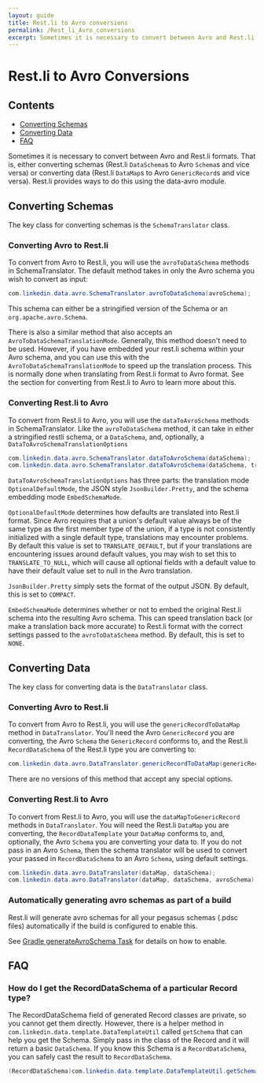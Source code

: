 ```yaml
---
layout: guide
title: Rest.li to Avro conversions
permalink: /Rest_li_Avro_conversions
excerpt: Sometimes it is necessary to convert between Avro and Rest.li formats. That is, either converting schemas or converting data. Rest.li provides ways to do this using the data-avro module.
---
```


# Rest.li to Avro Conversions

## Contents
* [Converting Schemas](#converting-schemas)
* [Converting Data](#converting-data)
* [FAQ](#faq)

Sometimes it is necessary to convert between Avro and Rest.li formats. That is, either converting schemas (Rest.li `DataSchema`s to Avro `Schema`s and vice versa) or converting data (Rest.li `DataMap`s to Avro `GenericRecord`s and vice versa). Rest.li provides ways to do this using the data-avro module.

## Converting Schemas
The key class for converting schemas is the `SchemaTranslator` class.
### Converting Avro to Rest.li
To convert from Avro to Rest.li, you will use the `avroToDataSchema` methods in SchemaTranslator.
The default method takes in only the Avro schema you wish to convert as input:
```java
com.linkedin.data.avro.SchemaTranslator.avroToDataSchema(avroSchema);
```
This schema can either be a stringified version of the Schema or an `org.apache.avro.Schema`.

There is also a similar method that also accepts an `AvroToDataSchemaTranslationMode`.  Generally, this method doesn't need to be used.  However, if you have embedded your rest.li schema within your Avro schema, and you can use this with the `AvroToDataSchemaTranslationMode` to speed up the translation process. This is normally done when translating from Rest.li format to Avro format.  See the section for converting from Rest.li to Avro to learn more about this.

### Converting Rest.li to Avro
To convert from Rest.li to Avro, you will use the `dataToAvroSchema` methods in SchemaTranslator. Like the `avroToDataSchema` method, it can take in either a stringified restli schema, or a  `DataSchema`, and, optionally, a `DataToAvroSchemaTranslationOptions`
```java
com.linkedin.data.avro.SchemaTranslator.dataToAvroSchema(dataSchema);
com.linkedin.data.avro.SchemaTranslator.dataToAvroSchema(dataSchema, translationOptions);
```

`DataToAvroSchemaTranslationOptions` has three parts: the translation mode `OptionalDefaultMode`, the JSON style `JsonBuilder.Pretty`, and the schema embedding mode `EmbedSchemaMode`.

`OptionalDefaultMode` determines how defaults are translated into Rest.li format.  Since Avro requires that a union's default value always be of the same type as the first member type of the union, if a type is not consistently initialized with a single default type, translations may encounter problems.  By default this value is set to `TRANSLATE_DEFAULT`, but if your translations are encountering issues around default values, you may wish to set this to `TRANSLATE_TO_NULL`, which will cause all optional fields with a default value to have their default value set to null in the Avro translation.

`JsonBuilder.Pretty` simply sets the format of the output JSON.  By default, this is set to `COMPACT`.

`EmbedSchemaMode` determines whether or not to embed the original Rest.li schema into the resulting Avro schema.  This can speed translation back (or make a translation back more accurate) to Rest.li format with the correct settings passed to the `avroToDataSchema` method. By default, this is set to `NONE`.


## Converting Data
The key class for converting data is the `DataTranslator` class.
### Converting Avro to Rest.li
To convert from Avro to Rest.li, you will use the `genericRecordToDataMap` method in `DataTranslator`. You'll need the Avro `GenericRecord` you are converting, the Avro `Schema` the `GenericRecord` conforms to, and the Rest.li `RecordDataSchema` of the Rest.li type you are converting to:
```java
com.linkedin.data.avro.DataTranslator.genericRecordToDataMap(genericRecord, recordDataSchema, avroSchema);
```
There are no versions of this method that accept any special options.

### Converting Rest.li to Avro
To convert from Rest.li to Avro, you will use the `dataMapToGenericRecord` methods in `DataTranslator`.  You will need the Rest.li `DataMap` you are converting, the `RecordDataTemplate` your `DataMap` conforms to, and, optionally, the Avro `Schema` you are converting your data to. If you do not pass in an Avro `Schema`, then the schema translator will be used to convert your passed in `RecordDataSchema` to an Avro `Schema`, using default settings.
```java
com.linkedin.data.avro.DataTranslator(dataMap, dataSchema);
com.linkedin.data.avro.DataTranslator(dataMap, dataSchema, avroSchema);
```

### Automatically generating avro schemas as part of a build

Rest.li will generate avro schemas for all your pegasus schemas (.pdsc files) automatically if the build is configured to enable this.

See [Gradle generateAvroSchema Task](setup/gradle#generateavroschema) for details on how to enable.

## FAQ
### How do I get the RecordDataSchema of a particular Record type?
The RecordDataSchema field of generated Record classes are private, so you cannot get them directly.  However, there is a helper method in `com.linkedin.data.template.DataTemplateUtil` called `getSchema` that can help you get the Schema.  Simply pass in the class of the Record and it will return a basic `DataSchema`.  If you know this Schema is a `RecordDataSchema`, you can safely cast the result to `RecordDataSchema`.
```java
(RecordDataSchema)com.linkedin.data.template.DataTemplateUtil.getSchema(MyRecord.class);
```